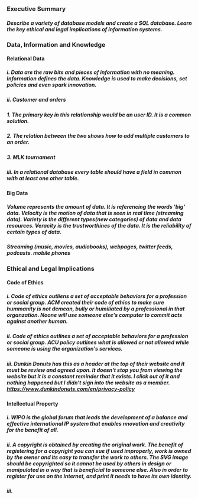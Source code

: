 ### Executive Summary

##### Describe a variety of database models and create a SQL database. Learn the key ethical and legal implications of information systems.

### Data, Information and Knowledge

#### Relational Data

##### i. Data are the raw bits and pieces of information with no meaning. Information defines the data. Knowledge is used to make decisions, set policies and even spark innovation.

##### ii. Customer and orders

##### 1. The primary key in this relationship would be an user ID. It is a common solution.

##### 2. The relation between the two shows how to add multiple customers to an order.

##### 3. MLK tournament

##### iii. In a relational database every table should have a field in common with at least one other table.

#### Big Data

##### Volume represents the amount of data. It is referencing the words 'big' data. Velocity is the motion of data that is seen in real time (streaming data). Variety is the different types(new categories) of data and data resources. Veracity is the trustworthines of the data. It is the reliability of certain types of data.

##### Streaming (music, movies, audiobooks), webpages, twitter feeds, podcasts. mobile phones

###


### Ethical and Legal Implications

#### Code of Ethics

##### i. Code of ethics outliens a set of acceptable behaviors for a profession or social group.  ACM created their code of ethics to make sure hummanity is not demean, bully or humiliated by a professional in that organzation. Noone will use someone else's computer to commit acts against another human. 

##### ii. Code of ethics outlines a set of acceptable behaviors for a profession or social group. ACU policy outlines what is allowed or not allowed while someone is using the organization's services.

##### iii. Dunkin Donuts has this as a header at the top of their website and it must be review and agreed upon. It doesn't stop you from viewing the website but it is a constant reminder that it exists. I click out of it and nothing happened but I didn't sign into the website as a member.  https://www.dunkindonuts.com/en/privacy-policy

#### Intellectual Property

##### i. WIPO is the global forum that leads the development of a balance and effective international IP system that enables nnovation and creativity for the benefit of all.

##### ii. A copyright is obtained by creating the original work. The benefit of registering for a copyright you can sue if used improperly, work is owned by the owner and its easy to transfer the work to others. The SVG image should be copyrighted so it cannot be used by others in design or manipulated in a way that is beneficial to someone else. Also in order to register for use on the internet, and print it needs to have its own identity.

##### iii. 








